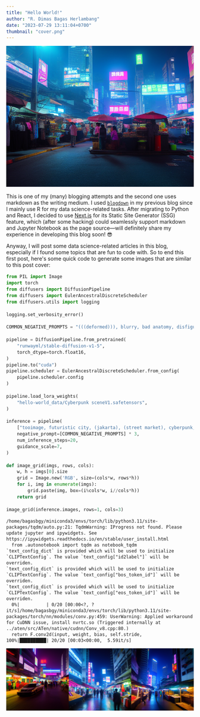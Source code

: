 ```yaml
---
title: "Hello World!"
author: "R. Dimas Bagas Herlambang"
date: "2023-07-29 13:11:04+0700"
thumbnail: "cover.png"
---
```


![Indonesian cyberpunk street market, generated using Stable Diffusion v1.5 and Cyberpunk Scene LoRA.](hello-world_files/cover.png)

This is one of my (many) blogging attempts and the second one uses markdown as the writing medium. I used [`blogdown`](https://pkgs.rstudio.com/blogdown/) in my previous blog since I mainly use R for my data science-related tasks. After migrating to Python and React, I decided to use [Next.js](https://nextjs.org/) for its Static Site Generator (SSG) feature, which (after some hacking) could seamlessly support markdown and Jupyter Notebook as the page source&#8212;will definitely share my experience in developing this blog soon! 😎

Anyway, I will post some data science-related articles in this blog, especially if I found some topics that are fun to code with. So to end this first post, here's some quick code to generate some images that are similar to this post cover:


```python
from PIL import Image
import torch
from diffusers import DiffusionPipeline
from diffusers import EulerAncestralDiscreteScheduler
from diffusers.utils import logging

logging.set_verbosity_error()

COMMON_NEGATIVE_PROMPTS = "(((deformed))), blurry, bad anatomy, disfigured, poorly drawn face, mutation, mutated, (extra_limb), (ugly), (poorly drawn hands), fused fingers, messy drawing, broken legs censor, censored, censor_bar, multiple breasts, (mutated hands and fingers:1.5), (long body :1.3), (mutation, poorly drawn :1.2), black-white, bad anatomy, liquid body, liquidtongue, disfigured, malformed, mutated, anatomical nonsense, text font ui, error, malformed hands, long neck, blurred, lowers, low res, bad anatomy, bad proportions, bad shadow, uncoordinated body, unnatural body, fused breasts, bad breasts, huge breasts, poorly drawn breasts, extra breasts, liquid breasts, heavy breasts, missingbreasts, huge haunch, huge thighs, huge calf, bad hands, fused hand, missing hand, disappearing arms, disappearing thigh, disappearing calf, disappearing legs, fusedears, bad ears, poorly drawn ears, extra ears, liquid ears, heavy ears, missing ears, old photo, low res, black and white, black and white filter, colorless, (((deformed))), blurry, bad anatomy, disfigured, poorly drawn face, mutation, mutated, (extra_limb), (ugly), (poorly drawn hands), fused fingers, messy drawing, broken legs censor, censored, censor_bar, multiple breasts, (mutated hands and fingers:1.5), (long body :1.3), (mutation, poorly drawn :1.2), black-white, bad anatomy, liquid body, liquid tongue, disfigured, malformed, mutated, anatomical nonsense, text font ui, error, malformed hands, long neck, blurred, lowers, low res, bad anatomy, bad proportions, bad shadow, uncoordinated body, unnatural body, fused breasts, bad breasts, huge breasts, poorly drawn breasts, extra breasts, liquid breasts, heavy breasts, missing breasts, huge haunch, huge thighs, huge calf, bad hands, fused hand, missing hand, disappearing arms, disappearing thigh, disappearing calf, disappearing legs, fused ears, bad ears, poorly drawn ears, extra ears, liquid ears, heavy ears, missing ears, old photo, low res, black and white, black and white filter, colorless, (((deformed))), blurry, bad anatomy, disfigured, poorly drawn face, mutation, mutated, (extra_limb), (ugly), (poorly drawn hands), fused fingers, messy drawing, broken legs censor, censored, censor_bar, multiple breasts, (mutated hands and fingers:1.5), (long body :1.3), (mutation, poorly drawn :1.2), black-white, bad anatomy, liquid body, liquid tongue, disfigured, malformed, mutated, anatomical nonsense, text font ui, error, malformed hands, long neck, blurred, lowers, low res, bad anatomy, bad proportions, bad shadow, uncoordinated body, unnatural body, fused breasts, bad breasts, huge breasts, poorly drawn breasts, extra breasts, liquid breasts, heavy breasts, missing breasts, huge haunch, huge thighs, huge calf, bad hands, fused hand, missing hand, disappearing arms, disappearing thigh, disappearing calf, disappearing legs, fused ears, bad ears, poorly drawn ears, extra ears, liquid ears, heavy ears, missing ears, (((deformed))), blurry, bad anatomy, disfigured, poorly drawn face, mutation, mutated, (extra_limb), (ugly), (poorly drawn hands), fused fingers, messy drawing, broken legs censor, censored, censor_bar, multiple breasts, (mutated hands and fingers:1.5), (long body :1.3), (mutation, poorly drawn :1.2), black-white, bad anatomy, liquid body, liquidtongue, disfigured, malformed, mutated, anatomical nonsense, text font ui, error, malformed hands, long neck, blurred, lowers, low res, bad anatomy, bad proportions, bad shadow, uncoordinated body, unnatural body, fused breasts, bad breasts, huge breasts, poorly drawn breasts, extra breasts, liquid breasts, heavy breasts, missingbreasts, huge haunch, huge thighs, huge calf, bad hands, fused hand, missing hand, disappearing arms, disappearing thigh, disappearing calf, disappearing legs, fusedears, bad ears, poorly drawn ears, extra ears, liquid ears, heavy ears, missing ears, "

pipeline = DiffusionPipeline.from_pretrained(
    "runwayml/stable-diffusion-v1-5",
    torch_dtype=torch.float16,
)
pipeline.to("cuda")
pipeline.scheduler = EulerAncestralDiscreteScheduler.from_config(
    pipeline.scheduler.config
)

pipeline.load_lora_weights(
    "hello-world_data/Cyberpunk sceneV1.safetensors",
)

inference = pipeline(
    ["tooimage, futuristic city, (jakarta), (street market), cyberpunk, realistic, night, <lora:Cyberpunk sceneV1:1>"] * 3,
    negative_prompt=[COMMON_NEGATIVE_PROMPTS] * 3,
    num_inference_steps=20,
    guidance_scale=7,
)

def image_grid(imgs, rows, cols):
    w, h = imgs[0].size
    grid = Image.new('RGB', size=(cols*w, rows*h))
    for i, img in enumerate(imgs):
        grid.paste(img, box=(i%cols*w, i//cols*h))
    return grid

image_grid(inference.images, rows=1, cols=3)
```

    /home/bagasbgy/miniconda3/envs/torch/lib/python3.11/site-packages/tqdm/auto.py:21: TqdmWarning: IProgress not found. Please update jupyter and ipywidgets. See https://ipywidgets.readthedocs.io/en/stable/user_install.html
      from .autonotebook import tqdm as notebook_tqdm
    `text_config_dict` is provided which will be used to initialize `CLIPTextConfig`. The value `text_config["id2label"]` will be overriden.
    `text_config_dict` is provided which will be used to initialize `CLIPTextConfig`. The value `text_config["bos_token_id"]` will be overriden.
    `text_config_dict` is provided which will be used to initialize `CLIPTextConfig`. The value `text_config["eos_token_id"]` will be overriden.
      0%|          | 0/20 [00:00<?, ?it/s]/home/bagasbgy/miniconda3/envs/torch/lib/python3.11/site-packages/torch/nn/modules/conv.py:459: UserWarning: Applied workaround for CuDNN issue, install nvrtc.so (Triggered internally at ../aten/src/ATen/native/cudnn/Conv_v8.cpp:80.)
      return F.conv2d(input, weight, bias, self.stride,
    100%|██████████| 20/20 [00:03<00:00,  5.59it/s]





    
![png](hello-world_files/hello-world_3_1.png)
    


